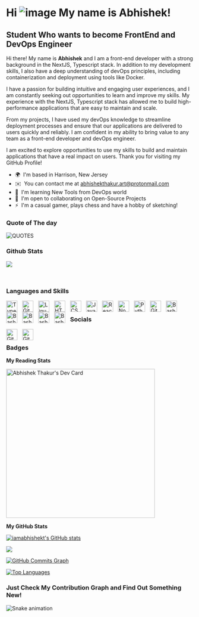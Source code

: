 Hi ![image](https://user-images.githubusercontent.com/85431526/213034290-8af261f2-7bdc-42df-a8d2-21057b130863.png) My name is Abhishek!
==========================

Student Who wants to become FrontEnd and DevOps Engineer
--------------------------
Hi there! My name is **Abhishek** and I am a front-end developer with a strong background in the NextJS, Typescript stack. In addition to my development skills, I also have a deep understanding of devOps principles, including containerization and deployment using tools like Docker.

I have a passion for building intuitive and engaging user experiences, and I am constantly seeking out opportunities to learn and improve my skills. My experience with the NextJS, Typescript stack has allowed me to build high-performance applications that are easy to maintain and scale.

From my projects, I have used my devOps knowledge to streamline deployment processes and ensure that our applications are delivered to users quickly and reliably. I am confident in my ability to bring value to any team as a front-end developer and devOps engineer.

I am excited to explore opportunities to use my skills to build and maintain applications that have a real impact on users. Thank you for visiting my GitHub Profile!

*   🌍  I'm based in Harrison, New Jersey
*   ✉️  You can contact me at [abhishekthakur.art@protonmail.com](mailto:abhishekthakur.art@protonmail.com)
*   🧠  I'm learning New Tools from DevOps world
*   🤝  I'm open to collaborating on Open-Source Projects
*   ⚡  I'm a casual gamer, plays chess and have a hobby of sketching!

### Quote of The day

![QUOTES](https://quotier.vercel.app/quote)
### Github Stats

<a href="https://www.github.com/iamabhishekt" target="_blank" rel="noreferrer"><img
src="https://img.shields.io/github/followers/iamabhishekt?logo=github&style=for-the-badge&color=0891b2&labelColor=1c1917" /></a>

</br>

### Languages and Skills

<img align="left" alt="TypeScript" width="30px" style="padding-right:10px;" src="https://cdn.jsdelivr.net/gh/devicons/devicon/icons/typescript/typescript-plain.svg" />

<img align="left" alt="Git" width="30px" style="padding-right:10px;" src="https://cdn.jsdelivr.net/gh/devicons/devicon/icons/git/git-original.svg" />
<img align="left" alt="Linux" width="30px" style="padding-right:10px;" src="https://cdn.jsdelivr.net/gh/devicons/devicon/icons/linux/linux-original.svg" />
<img align="left" alt="HTML" width="30px" style="padding-right:10px;" src="https://cdn.jsdelivr.net/gh/devicons/devicon/icons/html5/html5-plain.svg" />
<img align="left" alt="CSS" width="30px" style="padding-right:10px;" src="https://cdn.jsdelivr.net/gh/devicons/devicon/icons/css3/css3-plain.svg" />
<img align="left" alt="JavaScript" width="30px" style="padding-right:10px;" src="https://cdn.jsdelivr.net/gh/devicons/devicon/icons/javascript/javascript-plain.svg" />
<img align="left" alt="React" width="30px" style="padding-right:10px;" src="https://cdn.jsdelivr.net/gh/devicons/devicon/icons/react/react-original.svg" />
<img align="left" alt="NodeJS" width="30px" style="padding-right:10px;" src="https://cdn.jsdelivr.net/gh/devicons/devicon/icons/nodejs/nodejs-original.svg" />
<img align="left" alt="Python" width="30px" style="padding-right:10px;" src="https://cdn.jsdelivr.net/gh/devicons/devicon/icons/python/python-plain.svg" />

<img align="left" alt="GitHub" width="30px" style="padding-right:10px;" src="https://cdn.jsdelivr.net/gh/devicons/devicon/icons/github/github-original.svg" />

<img align="left" alt="Bash" width="30px" style="padding-right:10px;" src="https://cdn.jsdelivr.net/gh/devicons/devicon/icons/bash/bash-original.svg" />
<img align="left" alt="Bash" width="30px" style="padding-right:10px;" src="https://cdn.jsdelivr.net/gh/devicons/devicon/icons/docker/docker-original.svg" />
<img align="left" alt="Bash" width="30px" style="padding-right:10px;" src="https://cdn.jsdelivr.net/gh/devicons/devicon/icons/heroku/heroku-plain.svg" />
<img align="left" alt="Bash" width="30px" style="padding-right:10px;" src="https://cdn.jsdelivr.net/gh/devicons/devicon/icons/kubernetes/kubernetes-plain.svg" />
<img align="left" alt="Bash" width="30px" style="padding-right:10px;" src="https://cdn.jsdelivr.net/gh/devicons/devicon/icons/npm/npm-original-wordmark.svg" />
</br>

### Socials

<p align="left"> <a href="https://www.github.com/iamabhishekt" target="_blank" rel="noreferrer"><img align="left" alt="Github" width="30px" style="padding-right:10px;" src="https://raw.githubusercontent.com/danielcranney/readme-generator/main/public/icons/socials/github.svg" /></a> 
<a href="https://www.github.com/iamabhishekt" target="_blank" rel="noreferrer"><img align="left" alt="Github" width="30px" style="padding-right:10px;" src="https://raw.githubusercontent.com/danielcranney/readme-generator/main/public/icons/socials/linkedin.svg" /></a> 
</p>
</br>

### Badges

<b>My Reading Stats</b>

<a href="https://app.daily.dev/art0"><img src="https://api.daily.dev/devcards/c7d0589d69bb4280bbfae0cb51fe2146.png?r=6lu" width="400" alt="Abhishek Thakur's Dev Card"/></a>

<b>My GitHub Stats</b>

<a href="http://www.github.com/iamabhishekt"><img src="https://github-readme-stats.vercel.app/api?username=iamabhishekt&show_icons=true&hide=&count_private=true&title_color=0891b2&text_color=ffffff&icon_color=0891b2&bg_color=1c1917&hide_border=true&show_icons=true" alt="iamabhishekt's GitHub stats" /></a>

<a href="http://www.github.com/iamabhishekt"><img src="https://github-readme-streak-stats.herokuapp.com/?user=iamabhishekt&stroke=ffffff&background=1c1917&ring=0891b2&fire=0891b2&currStreakNum=ffffff&currStreakLabel=0891b2&sideNums=ffffff&sideLabels=ffffff&dates=ffffff&hide_border=true" /></a>

<a href="http://www.github.com/iamabhishekt"><img src="https://activity-graph.herokuapp.com/graph?username=iamabhishekt&bg_color=1c1917&color=ffffff&line=0891b2&point=ffffff&area_color=1c1917&area=true&hide_border=true&custom_title=GitHub%20Commits%20Graph" alt="GitHub Commits Graph" /></a>

<a href="https://github.com/iamabhishekt" align="left"><img src="https://github-readme-stats.vercel.app/api/top-langs/?username=iamabhishekt&langs_count=10&title_color=0891b2&text_color=ffffff&icon_color=0891b2&bg_color=1c1917&hide_border=true&locale=en&custom_title=Top%20%Languages" alt="Top Languages" /></a>

###  Just Check My Contribution Graph and Find Out Something New!
![Snake animation](https://github.com/iamabhishekt/iamabhishekt/blob/output/github-contribution-grid-snake.svg)
